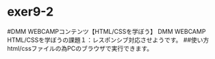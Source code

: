 # exer9-2
#DMM WEBCAMPコンテンツ【HTML/CSSを学ぼう】
DMM WEBCAMP HTML/CSSを学ぼうの課題１：レスポンシブ対応させようです。
##使い方
html/cssファイルの為PCのブラウザで実行できます。
